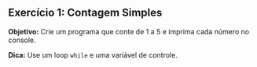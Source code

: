 ## Exercício 1: Contagem Simples
**Objetivo:** Crie um programa que conte de 1 a 5 e imprima cada número no console.
 
**Dica:** Use um loop `while` e uma variável de controle.
 
